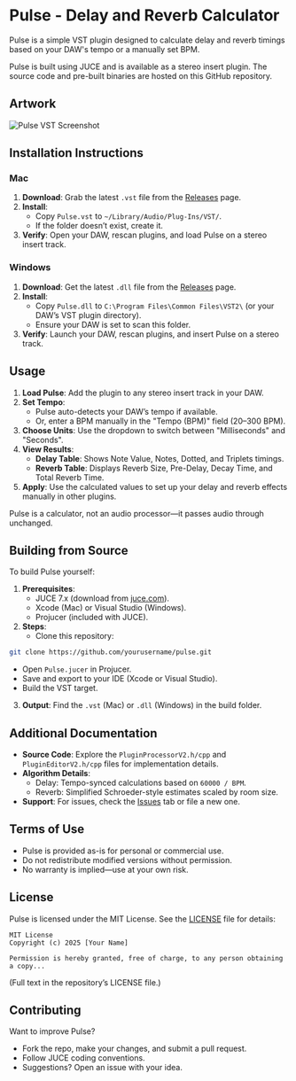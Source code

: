 <!-- @format -->

# Pulse - Delay and Reverb Calculator

Pulse is a simple VST plugin designed to calculate delay and reverb timings based on your DAW's tempo or a manually set BPM.

Pulse is built using JUCE and is available as a stereo insert plugin. The source code and pre-built binaries are hosted on this GitHub repository.

## Artwork

![Pulse VST Screenshot](assets/pulse-screenshot.png)

## Installation Instructions

### Mac

1. **Download**: Grab the latest `.vst` file from the [Releases](https://github.com/yourusername/pulse/releases) page.
2. **Install**:
   - Copy `Pulse.vst` to `~/Library/Audio/Plug-Ins/VST/`.
   - If the folder doesn’t exist, create it.
3. **Verify**: Open your DAW, rescan plugins, and load Pulse on a stereo insert track.

### Windows

1. **Download**: Get the latest `.dll` file from the [Releases](https://github.com/yourusername/pulse/releases) page.
2. **Install**:
   - Copy `Pulse.dll` to `C:\Program Files\Common Files\VST2\` (or your DAW’s VST plugin directory).
   - Ensure your DAW is set to scan this folder.
3. **Verify**: Launch your DAW, rescan plugins, and insert Pulse on a stereo track.

## Usage

1. **Load Pulse**: Add the plugin to any stereo insert track in your DAW.
2. **Set Tempo**:
   - Pulse auto-detects your DAW’s tempo if available.
   - Or, enter a BPM manually in the "Tempo (BPM)" field (20–300 BPM).
3. **Choose Units**: Use the dropdown to switch between "Milliseconds" and "Seconds".
4. **View Results**:
   - **Delay Table**: Shows Note Value, Notes, Dotted, and Triplets timings.
   - **Reverb Table**: Displays Reverb Size, Pre-Delay, Decay Time, and Total Reverb Time.
5. **Apply**: Use the calculated values to set up your delay and reverb effects manually in other plugins.

Pulse is a calculator, not an audio processor—it passes audio through unchanged.

## Building from Source

To build Pulse yourself:

1. **Prerequisites**:
   - JUCE 7.x (download from [juce.com](https://juce.com)).
   - Xcode (Mac) or Visual Studio (Windows).
   - Projucer (included with JUCE).
2. **Steps**:
   - Clone this repository:

```sh
git clone https://github.com/yourusername/pulse.git
```

- Open `Pulse.jucer` in Projucer.
- Save and export to your IDE (Xcode or Visual Studio).
- Build the VST target.

3. **Output**: Find the `.vst` (Mac) or `.dll` (Windows) in the build folder.

## Additional Documentation

- **Source Code**: Explore the `PluginProcessorV2.h/cpp` and `PluginEditorV2.h/cpp` files for implementation details.
- **Algorithm Details**:
  - Delay: Tempo-synced calculations based on `60000 / BPM`.
  - Reverb: Simplified Schroeder-style estimates scaled by room size.
- **Support**: For issues, check the [Issues](https://github.com/yourusername/pulse/issues) tab or file a new one.

## Terms of Use

- Pulse is provided as-is for personal or commercial use.
- Do not redistribute modified versions without permission.
- No warranty is implied—use at your own risk.

## License

Pulse is licensed under the MIT License. See the [LICENSE](LICENSE) file for details:

```
MIT License
Copyright (c) 2025 [Your Name]

Permission is hereby granted, free of charge, to any person obtaining a copy...
```

(Full text in the repository’s LICENSE file.)

## Contributing

Want to improve Pulse?

- Fork the repo, make your changes, and submit a pull request.
- Follow JUCE coding conventions.
- Suggestions? Open an issue with your idea.
